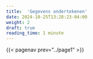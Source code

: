 ```yaml
---
title:  'Gegevens ondertekenen'
date: 2024-10-25T13:28:23-04:00
weight: 2
draft: true
reading_time: 1 minute
---
```



{{< pagenav prev="../page1" >}}
